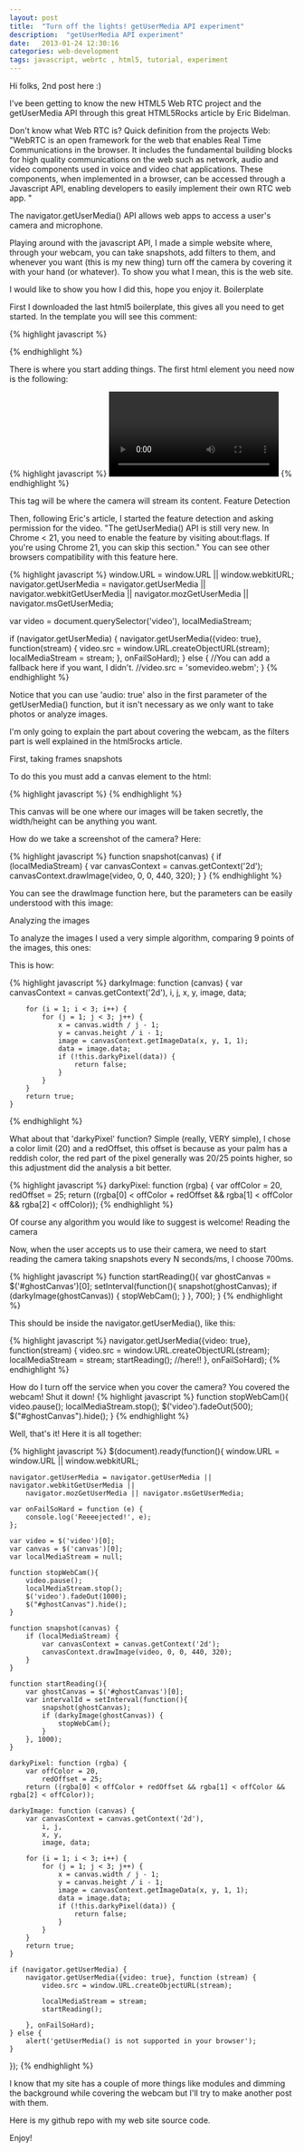 ```yaml
---
layout: post
title:  "Turn off the lights! getUserMedia API experiment"
description:  "getUserMedia API experiment"
date:   2013-01-24 12:30:16
categories: web-development
tags: javascript, webrtc , html5, tutorial, experiment
---
```


Hi folks, 2nd post here :)

I've been getting to know the new HTML5 Web RTC project and the getUserMedia API through this great HTML5Rocks article by Eric Bidelman.

Don't know what Web RTC is? Quick definition from the projects Web:
"WebRTC is an open framework for the web that enables Real Time Communications in the browser. It includes the fundamental building blocks for high quality communications on the web such as network, audio and video components used in voice and video chat applications.
These components, when implemented in a browser, can be accessed through a Javascript API, enabling developers to easily implement their own RTC web app. "

The navigator.getUserMedia() API allows web apps to access a user's camera and microphone.

Playing around with the javascript API, I made a simple website where, through your webcam, you can take snapshots, add filters to them, and whenever you want (this is my new thing) turn off the camera by covering it with your hand (or whatever).
To show you what I mean, this is the web site.

I would like to show you how I did this, hope you enjoy it.
Boilerplate

First I downloaded the last html5 boilerplate, this gives all you need to get started.
In the template you will see this comment:

{% highlight javascript %}
<!-- Add your site or application content here -->
{% endhighlight %}

There is where you start adding things. The first html element you need now is the following:

{% highlight javascript %}
<video autoplay=""></video>
{% endhighlight %}

This tag will be where the camera will stream its content.
Feature Detection

Then, following Eric's article, I started the feature detection and asking permission for the video.
"The getUserMedia() API is still very new. In Chrome < 21, you need to enable the feature by visiting about:flags. If you're using Chrome 21, you can skip this section."
You can see other browsers compatibility with this feature here.

{% highlight javascript %}
window.URL = window.URL || window.webkitURL;
navigator.getUserMedia  = navigator.getUserMedia || navigator.webkitGetUserMedia ||
                          navigator.mozGetUserMedia || navigator.msGetUserMedia;

var video = document.querySelector('video'),
    localMediaStream;

if (navigator.getUserMedia) {
  navigator.getUserMedia({video: true}, function(stream) {
    video.src = window.URL.createObjectURL(stream);
    localMediaStream = stream;
  }, onFailSoHard);
} else {
  //You can add a fallback here if you want, I didn't.
  //video.src = 'somevideo.webm';
}
{% endhighlight %}

Notice that you can use 'audio: true' also in the first parameter of the getUserMedia() function, but it isn't necessary as we only want to take photos or analyze images.

I'm only going to explain the part about covering the webcam, as the filters part is well explained in the html5rocks article.

First, taking frames snapshots

To do this you must add a canvas element to the html:

{% highlight javascript %}
<canvas id="ghostCanvas" style="display:none" width="440" height="320"></canvas>
{% endhighlight %}

This canvas will be one where our images will be taken secretly, the width/height can be anything you want.

How do we take a screenshot of the camera? Here:

{% highlight javascript %}
function snapshot(canvas) {
    if (localMediaStream) {
        var canvasContext = canvas.getContext('2d');
        canvasContext.drawImage(video, 0, 0, 440, 320);
    }
}
{% endhighlight %}

You can see the drawImage function here, but the parameters can be easily understood with this image:


Analyzing the images

To analyze the images I used a very simple algorithm, comparing 9 points of the images, this ones:

This is how:

{% highlight javascript %}
    darkyImage: function (canvas) {
        var canvasContext = canvas.getContext('2d'),
            i, j,
            x, y,
            image, data;

        for (i = 1; i < 3; i++) {
            for (j = 1; j < 3; j++) {
                x = canvas.width / j - 1;
                y = canvas.height / i - 1;
                image = canvasContext.getImageData(x, y, 1, 1);
                data = image.data;
                if (!this.darkyPixel(data)) {
                    return false;
                }
            }
        }
        return true;
    }
{% endhighlight %}

What about that 'darkyPixel' function? Simple (really, VERY simple), I chose a color limit (20) and a redOffset, this offset is because as your palm has a reddish color, the red part of the pixel generally was 20/25 points higher, so this adjustment did the analysis a bit better.

{% highlight javascript %}
darkyPixel: function (rgba) {
        var offColor = 20,
            redOffset = 25;
        return ((rgba[0] < offColor + redOffset && rgba[1] < offColor && rgba[2] < offColor));
{% endhighlight %}

Of course any algorithm you would like to suggest is welcome!
Reading the camera

Now, when the user accepts us to use their camera, we need to start reading the camera taking snapshots every N seconds/ms, I choose 700ms.

{% highlight javascript %}
function startReading(){
        var ghostCanvas = $('#ghostCanvas')[0];
        setInterval(function(){
            snapshot(ghostCanvas);
            if (darkyImage(ghostCanvas)) {
                stopWebCam();
            }
        }, 700);
    }
{% endhighlight %}

This should be inside the navigator.getUserMedia(), like this:

{% highlight javascript %}
 navigator.getUserMedia({video: true}, function(stream) {
    video.src = window.URL.createObjectURL(stream);
    localMediaStream = stream;
    startReading(); //here!!
  }, onFailSoHard);
{% endhighlight %}

How do I turn off the service when you cover the camera?
You covered the webcam! Shut it down!
{% highlight javascript %}
    function stopWebCam(){
        video.pause();
        localMediaStream.stop();
        $('video').fadeOut(500);
        $("#ghostCanvas").hide();
    }
{% endhighlight %}

Well, that's it!
Here it is all together:

{% highlight javascript %}
$(document).ready(function(){
    window.URL = window.URL || window.webkitURL;

    navigator.getUserMedia = navigator.getUserMedia || navigator.webkitGetUserMedia ||
        navigator.mozGetUserMedia || navigator.msGetUserMedia;

    var onFailSoHard = function (e) {
        console.log('Reeeejected!', e);
    };

    var video = $('video')[0];
    var canvas = $('canvas')[0];
    var localMediaStream = null;

    function stopWebCam(){
        video.pause();
        localMediaStream.stop();
        $('video').fadeOut(1000);
        $("#ghostCanvas").hide();
    }

    function snapshot(canvas) {
        if (localMediaStream) {
            var canvasContext = canvas.getContext('2d');
            canvasContext.drawImage(video, 0, 0, 440, 320);
        }
    }

    function startReading(){
        var ghostCanvas = $('#ghostCanvas')[0];
        var intervalId = setInterval(function(){
            snapshot(ghostCanvas);
            if (darkyImage(ghostCanvas)) {
                stopWebCam();
            }
        }, 1000);
    }

    darkyPixel: function (rgba) {
        var offColor = 20,
            redOffset = 25;
        return ((rgba[0] < offColor + redOffset && rgba[1] < offColor && rgba[2] < offColor));

    darkyImage: function (canvas) {
        var canvasContext = canvas.getContext('2d'),
            i, j,
            x, y,
            image, data;

        for (i = 1; i < 3; i++) {
            for (j = 1; j < 3; j++) {
                x = canvas.width / j - 1;
                y = canvas.height / i - 1;
                image = canvasContext.getImageData(x, y, 1, 1);
                data = image.data;
                if (!this.darkyPixel(data)) {
                    return false;
                }
            }
        }
        return true;
    }

    if (navigator.getUserMedia) {
        navigator.getUserMedia({video: true}, function (stream) {
            video.src = window.URL.createObjectURL(stream);

            localMediaStream = stream;
            startReading();

        }, onFailSoHard);
    } else {
        alert('getUserMedia() is not supported in your browser');
    }
});
{% endhighlight %}

I know that my site has a couple of more things like modules and dimming the background while covering the webcam but I'll try to make another post with them.

Here is my github repo with my web site source code.

Enjoy!